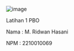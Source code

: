 ![image](https://github.com/user-attachments/assets/63640ab6-1f9e-41ff-a1c5-0af75e66c453)

Latihan 1 PBO

Nama : M. Ridwan Hasani

NPM : 2210010069
